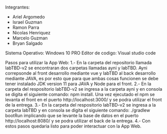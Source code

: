 Integrantes:
- Ariel Argomedo 
- Israel Guzman
- Ramon Parra
- Nicolas Henriquez
- Marcelo Guzman
- Bryan Salgado

Sistema Operativo: Windows 10 PRO
Editor de codigo: Visual studio code

Pasos para utilizar la App Web:
1.- En la carpeta del repositorio llamada labTBD-v2 se encontraran dos carpetas llamadas ayni y labTBD. Ayni correpsonde al front desarrollo mediante vue y labTBD al back desarrollo mediante JAVA, es por esto que para que ambas cosas funcionen se debe tener instalado JDK version 11 para JAVA y Node para el front.
2.- En la carpeta del respositorio labTBD-v2 se ingresa a la carpeta ayni y en consola se digita el siguiente comando: npm install. Una vez ejecutado el npm se levanta el front
en el puerto http://localhost:3000/ y se podra utilizar el front de la entrega.
3.- En la carpeta del respositorio labTBD-v2 se ingresa a la carpeta labTBD y en consola se digita el siguiente comando: ./gradlew bootRun implicando que se levante la base de datos en el puerto http://localhost:8080/ y se podra utilizar el back de la entrega.
4.- Con estos pasos quedaria listo para poder interactuar con la App Web.